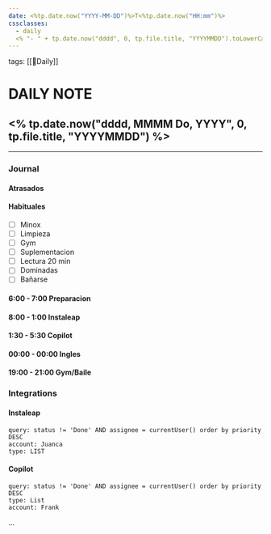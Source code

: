 ```yaml
---
date: <%tp.date.now("YYYY-MM-DD")%>T<%tp.date.now("HH:mm")%>
cssclasses:
  - daily
  <% "- " + tp.date.now("dddd", 0, tp.file.title, "YYYYMMDD").toLowerCase() %>
---
```


tags: [[📆Daily]]

# DAILY NOTE
## <% tp.date.now("dddd, MMMM Do, YYYY", 0, tp.file.title, "YYYYMMDD") %>
***
### Journal
#### Atrasados
#### Habituales
- [ ] Minox 
- [ ] Limpieza 
- [ ] Gym 
- [ ] Suplementacion 
- [ ] Lectura 20 min
- [ ] Dominadas
- [ ] Bañarse 
#### 6:00 - 7:00 Preparacion

#### 8:00 - 1:00 Instaleap
#### 1:30 - 5:30 Copilot
#### 00:00 - 00:00 Ingles
#### 19:00 - 21:00 Gym/Baile

### Integrations

#### Instaleap
```jira-search  
query: status != 'Done' AND assignee = currentUser() order by priority DESC  
account: Juanca
type: LIST
```
#### Copilot
```jira-search  
query: status != 'Done' AND assignee = currentUser() order by priority DESC  
type: List
account: Frank
```

...
